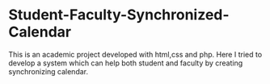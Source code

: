 # Student-Faculty-Synchronized-Calendar

This is an academic project developed with html,css and php. Here I tried to develop a system which can help both student and faculty by creating synchronizing calendar.
